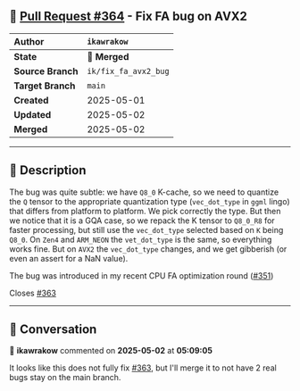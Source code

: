 ## 🔀 [Pull Request #364](https://github.com/ikawrakow/ik_llama.cpp/pull/364) - Fix FA bug on AVX2

| **Author** | `ikawrakow` |
| :--- | :--- |
| **State** | 🔀 **Merged** |
| **Source Branch** | `ik/fix_fa_avx2_bug` |
| **Target Branch** | `main` |
| **Created** | 2025-05-01 |
| **Updated** | 2025-05-02 |
| **Merged** | 2025-05-02 |

---

## 📄 Description

The bug was quite subtle: we have `Q8_0` K-cache, so we need to quantize the `Q` tensor to the appropriate quantization type (`vec_dot_type` in `ggml` lingo) that differs from platform to platform. We pick correctly the type. But then we notice that it is a GQA case, so we repack  the K tensor to `Q8_0_R8` for faster processing, but still use the `vec_dot_type` selected based on `K` being `Q8_0`. On `Zen4` and `ARM_NEON` the `vet_dot_type` is the same, so everything works fine. But on `AVX2` the `vec_dot_type` changes, and we get gibberish (or even an assert for a NaN value). 

The bug was introduced in my recent CPU FA optimization round ([#351](https://github.com/ikawrakow/ik_llama.cpp/issues/351)) 

Closes [#363](https://github.com/ikawrakow/ik_llama.cpp/issues/363)

---

## 💬 Conversation

👤 **ikawrakow** commented on **2025-05-02** at **05:09:05**

It looks like this does not fully fix [#363](https://github.com/ikawrakow/ik_llama.cpp/issues/363), but I'll merge it to not have 2 real bugs stay on the main branch.